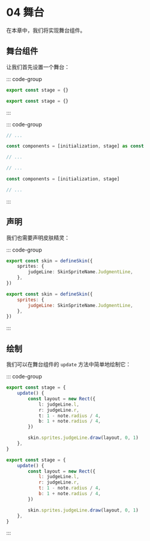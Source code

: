 # 04 舞台

在本章中，我们将实现舞台组件。

## 舞台组件

让我们首先设置一个舞台：

::: code-group

```TypeScript
export const stage = {}
```

```JavaScript
export const stage = {}
```

:::

::: code-group

```TypeScript
// ...

const components = [initialization, stage] as const

// ...
```

```JavaScript
// ...

const components = [initialization, stage]

// ...
```

:::

## 声明

我们也需要声明皮肤精灵：

::: code-group

```TypeScript
export const skin = defineSkin({
    sprites: {
        judgeLine: SkinSpriteName.JudgmentLine,
    },
})
```

```JavaScript
export const skin = defineSkin({
    sprites: {
        judgeLine: SkinSpriteName.JudgmentLine,
    },
})
```

:::

## 绘制

我们可以在舞台组件的 `update` 方法中简单地绘制它：

::: code-group

```TypeScript
export const stage = {
    update() {
        const layout = new Rect({
            l: judgeLine.l,
            r: judgeLine.r,
            t: 1 - note.radius / 4,
            b: 1 + note.radius / 4,
        })

        skin.sprites.judgeLine.draw(layout, 0, 1)
    },
}
```

```JavaScript
export const stage = {
    update() {
        const layout = new Rect({
            l: judgeLine.l,
            r: judgeLine.r,
            t: 1 - note.radius / 4,
            b: 1 + note.radius / 4,
        })

        skin.sprites.judgeLine.draw(layout, 0, 1)
    },
}
```

:::
